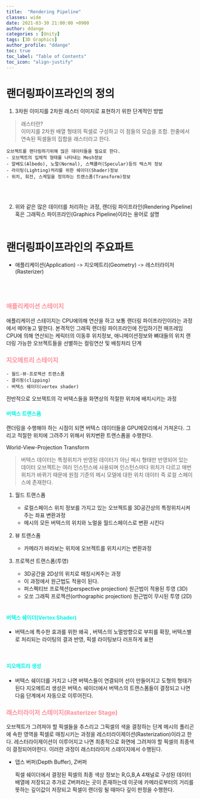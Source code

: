 ```yaml
---
title:  "Rendering Pipeline"
classes: wide
date: 2021-03-30 21:00:00 +0900
author: ddange
categories : [Unity]
tags: [3D Graphics]
author_profile: "ddange"
toc: true
toc_label: "Table of Contents"
toc_icon: "align-justify"
---
```


# 랜더링파이프라인의 정의<br>

1. 3차원 이미지를 2차원 래스터 이미지로 표현하기 위한 단계적인 방법
>래스터란?<br>
이미지를 2차원 배열 형태의 픽셀로 구성하고 이 점들의 모습을 조합.
 한줄에서 연속된 픽셀들의 집합을 래스터라고 한다.

    오브젝트를 랜더링하기위해 많은 데이터들을 필요로 한다.
	- 오브젝트의 입체적 형태를 나타내는 Mesh정보
	- 알베도(Albedo), 노멀(Normal), 스펙큘러(Specular)등의 텍스처 정보
	- 라이팅(Lighting)처리를 위한 쉐이더(Shader)정보
	- 위치, 회전, 스케일을 정의하는 트랜스폼(Transform)정보
<br><br>

2. 위와 같은 많은 데이터를 처리하는 과정, 랜더링 파이프라인(Rendering Pipeline) 혹은 그래픽스 파이프라인(Graphics Pipeline)이라는 용어로 설명
<br><br>

# 랜더링파이프라인의 주요파트

- 애플리케이션(Application) -> 지오메트리(Geometry) -> 레스터라이저(Rasterizer)
<br>
<br>

### <span style="color:#FF8E99">애플리케이션 스테이지</span>
애플리케이션 스테이지는 CPU에의해 연산을 하고 보통 랜더링 파이프라인이라는 과정에서 떼어놓고 말한다. 
본격적인 그래픽 랜더링 파이프라인에 진입하기전 매프레임 CPU에 의해 연산되는
케릭터의 이동후 위치정보, 애니메이션정보와 뼈대들의 위치
랜더링 가능한 오브젝트들을 선별하는 컬링연산 및 배칭처리 단계

### <span style="color:#FF8E99">지오메트리 스테이지</span> 
    - 월드-뷰-프로젝션 트랜스폼
	- 클리핑(clipping)
	- 버텍스 쉐이더(vertex shader)

전반적으로 오브젝트의 각 버텍스들을 화면상의 적절한 위치에 배치시키는 과정
<br>


#### <span style="color:#00F4E4">버텍스 트랜스폼</span>

랜더링을 수행해야 하는 시점이 되면 버텍스 데이터들을 GPU메모리에서 가져온다. 
그리고 적절한 위치에 그려주기 위해서 위치변환 트랜스폼을 수행한다.

World-View-Projection Transform

> 버텍스 데이터는 특정위치가 반영된 데이터가 아닌 메시 형태만 반영되어 있는 데이터
 오브젝트는 여러 인스턴스에 사용되며 인스턴스마다 위치가 다르고 매번 위치가 바뀌기 때문에 원점 기준의 메시 모델에 대한 위치 데이터
즉 로컬 스페이스에 존재한다.

1. 월드 트랜스폼
	- 로컬스페이스 위치 정보를 가지고 있는 오브젝트를 3D공간상의 특정위치시켜주는 좌표 변환과정
	- 메시의 모든 버텍스의 위치와 노멀을 월드스페이스로 변환 시킨다
2. 뷰 트랜스폼
	- 카메라가 바라보는 위치에 오브젝트를 위치시키는 변환과정
3. 프로젝션 트랜스폼(투영)
	- 3D공간을 2D상의 위치로 매칭시켜주는 과정
	- 이 과정에서 원근법도 적용이 된다.
	- 퍼스펙티브 프로젝션(perspective projection) 원근법이 적용된 투영 (3D)
	- 오쏘 그래픽 프로젝션(orthographic projection) 원근법이 무시된 투영 (2D)
	
	<br>

#### <span style="color:#00F4E4">버텍스 쉐이더(Vertex Shader)</span>
- 버텍스에 특수한 효과를 위한 왜곡 , 버텍스의 노멀방향으로 부피를 확장, 
	버텍스별로 처리되는 라이팅의 결과 반영, 픽셀 라이팅보다 러프하게 표현

<br>

#### <span style="color:#00F4E4">지오메트리 생성</span>
- 버텍스 쉐이더를 거치고 나면 버텍스들이 연결되어 선이 만들어지고 도형의 형태가 된다
	지오메트리 생성은 버텍스 쉐이더에서 버텍스의 트랜스폼들이 결정되고 나면 다음 단계에서 자동으로 이루어진다.

### <span style="color:#FF8E99">래스터라이저 스테이지(Rasterizer Stage)</span>

오브젝트가 그려져야 할 픽셀들을 추스리고 그픽셀의 색을 결정하는 단계
메시의 폴리곤에 속한 영역을 픽셀로 매칭시키는 과정을 레스터라이제이션(Rasterization)이라고 한다.
레스터라이제이션이 이루어지고 나면 최종적으로 화면에 그려져야 할 픽셀의 최종색이 결정되어야한다.
이러한 과정이 래스터라이저 스테이지에서 수행된다.

- 뎁스 버퍼(Depth Buffer), Z버퍼

	픽셀 쉐이더에서 결정된 픽셀의 최종 색상 정보는 R,G,B,A 4채널로 구성된 데이터 배열에 저장되고 추가로 Z버퍼라는 곳이 존재하는데 이곳에 카메라로부터의 거리를 뜻하는 깊이값이 저장되고 픽셀이 랜더링 될 때마다 깊이 판정을 수행한다.